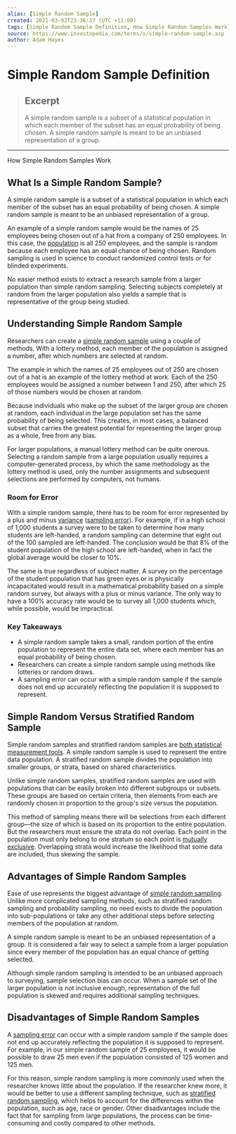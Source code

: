 ```yaml
---
alias: [Simple Random Sample]
created: 2021-03-02T23:36:37 (UTC +11:00)
tags: [Simple Random Sample Definition, How Simple Random Samples Work]
source: https://www.investopedia.com/terms/s/simple-random-sample.asp
author: Adam Hayes
---
```


# Simple Random Sample Definition

> ## Excerpt
> A simple random sample is a subset of a statistical population in which each member of the subset has an equal probability of being chosen. A simple random sample is meant to be an unbiased representation of a group.

---

How Simple Random Samples Work
## What Is a Simple Random Sample?

A simple random sample is a subset of a statistical population in which each member of the subset has an equal probability of being chosen. A simple random sample is meant to be an unbiased representation of a group.

An example of a simple random sample would be the names of 25 employees being chosen out of a hat from a company of 250 employees. In this case, the [population](https://www.investopedia.com/terms/p/population.asp) is all 250 employees, and the sample is random because each employee has an equal chance of being chosen. Random sampling is used in science to conduct randomized control tests or for blinded experiments.

No easier method exists to extract a research sample from a larger population than simple random sampling. Selecting subjects completely at random from the larger population also yields a sample that is representative of the group being studied.

## Understanding Simple Random Sample

Researchers can create a [simple random sample](https://www.investopedia.com/ask/answers/042815/what-are-disadvantages-using-simple-random-sample-approximate-larger-population.asp) using a couple of methods. With a lottery method, each member of the population is assigned a number, after which numbers are selected at random.

The example in which the names of 25 employees out of 250 are chosen out of a hat is an example of the lottery method at work. Each of the 250 employees would be assigned a number between 1 and 250, after which 25 of those numbers would be chosen at random.

Because individuals who make up the subset of the larger group are chosen at random, each individual in the large population set has the same probability of being selected. This creates, in most cases, a balanced subset that carries the greatest potential for representing the larger group as a whole, free from any bias.

For larger populations, a manual lottery method can be quite onerous. Selecting a random sample from a large population usually requires a computer-generated process, by which the same methodology as the lottery method is used, only the number assignments and subsequent selections are performed by computers, not humans.

### Room for Error

With a simple random sample, there has to be room for error represented by a plus and minus [variance](https://www.investopedia.com/terms/v/variance.asp) ([sampling error](https://www.investopedia.com/terms/s/samplingerror.asp)). For example, if in a high school of 1,000 students a survey were to be taken to determine how many students are left-handed, a random sampling can determine that eight out of the 100 sampled are left-handed. The conclusion would be that 8% of the student population of the high school are left-handed, when in fact the global average would be closer to 10%.

The same is true regardless of subject matter. A survey on the percentage of the student population that has green eyes or is physically incapacitated would result in a mathematical probability based on a simple random survey, but always with a plus or minus variance. The only way to have a 100% accuracy rate would be to survey all 1,000 students which, while possible, would be impractical.

### Key Takeaways

-   A simple random sample takes a small, random portion of the entire population to represent the entire data set, where each member has an equal probability of being chosen.
-   Researchers can create a simple random sample using methods like lotteries or random draws.
-   A sampling error can occur with a simple random sample if the sample does not end up accurately reflecting the population it is supposed to represent.

## Simple Random Versus Stratified Random Sample

Simple random samples and stratified random samples are [both statistical measurement tools](https://www.investopedia.com/ask/answers/042415/what-difference-between-simple-random-sample-and-stratified-random-sample.asp). A simple random sample is used to represent the entire data population. A stratified random sample divides the population into smaller groups, or strata, based on shared characteristics.

Unlike simple random samples, stratified random samples are used with populations that can be easily broken into different subgroups or subsets. These groups are based on certain criteria, then elements from each are randomly chosen in proportion to the group's size versus the population.

This method of sampling means there will be selections from each different group—the size of which is based on its proportion to the entire population. But the researchers must ensure the strata do not overlap. Each point in the population must only belong to one stratum so each point is [mutually exclusive](https://www.investopedia.com/terms/m/mutuallyexclusive.asp). Overlapping strata would increase the likelihood that some data are included, thus skewing the sample.

## Advantages of Simple Random Samples

Ease of use represents the biggest advantage of [simple random sampling](https://www.investopedia.com/ask/answers/042815/what-are-disadvantages-using-simple-random-sample-approximate-larger-population.asp). Unlike more complicated sampling methods, such as stratified random sampling and probability sampling, no need exists to divide the population into sub-populations or take any other additional steps before selecting members of the population at random.

A simple random sample is meant to be an unbiased representation of a group. It is considered a fair way to select a sample from a larger population since every member of the population has an equal chance of getting selected.

Although simple random sampling is intended to be an unbiased approach to surveying, sample selection bias can occur. When a sample set of the larger population is not inclusive enough, representation of the full population is skewed and requires additional sampling techniques.

## Disadvantages of Simple Random Samples

A [sampling error](https://www.investopedia.com/terms/s/samplingerror.asp) can occur with a simple random sample if the sample does not end up accurately reflecting the population it is supposed to represent. For example, in our simple random sample of 25 employees, it would be possible to draw 25 men even if the population consisted of 125 women and 125 men.

For this reason, simple random sampling is more commonly used when the researcher knows little about the population. If the researcher knew more, it would be better to use a different sampling technique, such as [stratified random sampling](https://www.investopedia.com/terms/stratified_random_sampling.asp), which helps to account for the differences within the population, such as age, race or gender. Other disadvantages include the fact that for sampling from large populations, the process can be time-consuming and costly compared to other methods.
